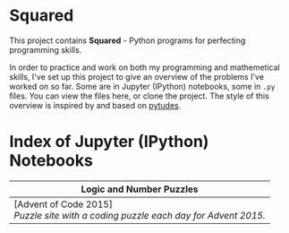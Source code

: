 # Squared

This project contains **Squared** - Python programs for perfecting programming 
skills.

In order to practice and work on both my programming and mathemetical skills, 
I've set up this project to give an overview of the problems I've worked on so 
far. Some are in Jupyter (IPython) notebooks, some in `.py` files. You can view 
the files here, or clone the project. The style of this overview is inspired by
and based on [pytudes](https://github.com/norvig/pytudes).

# Index of Jupyter (IPython) Notebooks
|Logic and Number Puzzles|
|---|
|[Advent of Code 2015]<br>*Puzzle site with a coding puzzle each day for Advent 2015.*|
